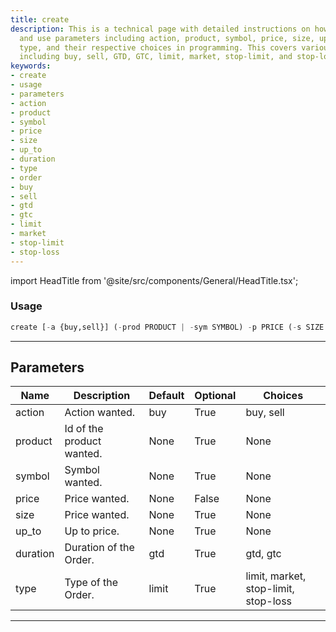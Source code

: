 ```yaml
---
title: create
description: This is a technical page with detailed instructions on how to create
  and use parameters including action, product, symbol, price, size, up_to, duration,
  type, and their respective choices in programming. This covers various market operations
  including buy, sell, GTD, GTC, limit, market, stop-limit, and stop-loss.
keywords:
- create
- usage
- parameters
- action
- product
- symbol
- price
- size
- up_to
- duration
- type
- order
- buy
- sell
- gtd
- gtc
- limit
- market
- stop-limit
- stop-loss
---
```


import HeadTitle from '@site/src/components/General/HeadTitle.tsx';

<HeadTitle title="portfolio/degiro/create /brokers - Reference | OpenBB Terminal Docs" />



### Usage

```python
create [-a {buy,sell}] (-prod PRODUCT | -sym SYMBOL) -p PRICE (-s SIZE | -up UP_TO) [-d {gtd,gtc}] [-t {limit,market,stop-limit,stop-loss}]
```

---

## Parameters

| Name | Description | Default | Optional | Choices |
| ---- | ----------- | ------- | -------- | ------- |
| action | Action wanted. | buy | True | buy, sell |
| product | Id of the product wanted. | None | True | None |
| symbol | Symbol wanted. | None | True | None |
| price | Price wanted. | None | False | None |
| size | Price wanted. | None | True | None |
| up_to | Up to price. | None | True | None |
| duration | Duration of the Order. | gtd | True | gtd, gtc |
| type | Type of the Order. | limit | True | limit, market, stop-limit, stop-loss |

---
